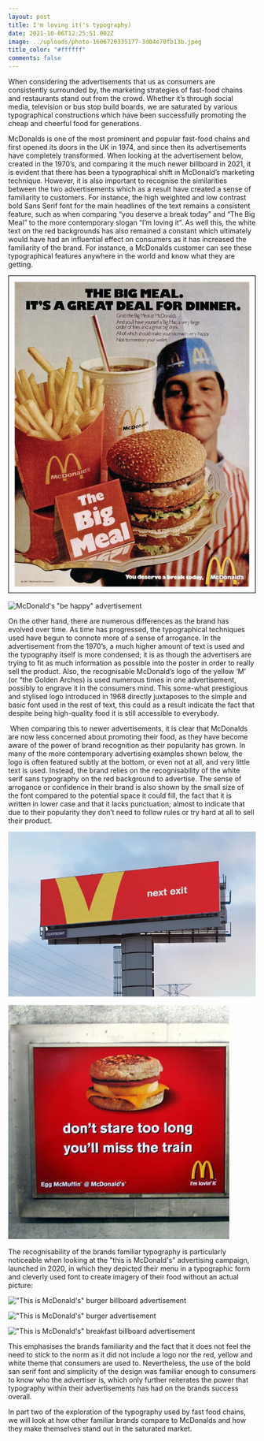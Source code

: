 ```yaml
---
layout: post
title: I'm loving it('s typography)
date: 2021-10-06T12:25:51.002Z
image: ../uploads/photo-1606720335177-3d04e70fb13b.jpeg
title_color: "#ffffff"
comments: false
---
```

When considering the advertisements that us as consumers are consistently surrounded by, the marketing strategies of fast-food chains and restaurants stand out from the crowd. Whether it’s through social media, television or bus stop build boards, we are saturated by various typographical constructions which have been successfully promoting the cheap and cheerful food for generations.

McDonalds is one of the most prominent and popular fast-food chains and first opened its doors in the UK in 1974, and since then its advertisements have completely transformed. When looking at the advertisement below, created in the 1970’s, and comparing it the much newer billboard in 2021, it is evident that there has been a typographical shift in McDonald’s marketing technique. However, it is also important to recognise the similarities between the two advertisements which as a result have created a sense of familiarity to customers. For instance, the high weighted and low contrast bold Sans Serif font for the main headlines of the text remains a consistent feature, such as when comparing “you deserve a break today” and “The Big Meal” to the more contemporary slogan “I’m loving it”. As well this, the white text on the red backgrounds has also remained a constant which ultimately would have had an influential effect on consumers as it has increased the familiarity of the brand. For instance, a McDonalds customer can see these typographical features anywhere in the world and know what they are getting.

![McDonalds advertisement from the 1970's](../uploads/mcdonalds-.png "McDonalds advertisement from the 1970's")

![McDonald's "be happy" advertisement ](../uploads/mcds-bright-red-happy-meal-smiling-box-eyudnqlxmaqrjxc.jpeg "McDonald's \"be happy\" advertisement ")

On the other hand, there are numerous differences as the brand has evolved over time. As time has progressed, the typographical techniques used have begun to connote more of a sense of arrogance. In the advertisement from the 1970’s, a much higher amount of text is used and the typography itself is more condensed; it is as though the advertisers are trying to fit as much information as possible into the poster in order to really sell the product. Also, the recognisable McDonald’s logo of the yellow ‘M’ (or “the Golden Arches) is used numerous times in one advertisement, possibly to engrave it in the consumers mind. This some-what prestigious and stylised logo introduced in 1968 directly juxtaposes to the simple and basic font used in the rest of text, this could as a result indicate the fact that despite being high-quality food it is still accessible to everybody.

 When comparing this to newer advertisements, it is clear that McDonalds are now less concerned about promoting their food, as they have become aware of the power of brand recognition as their popularity has grown. In many of the more contemporary advertising examples shown below, the logo is often featured subtly at the bottom, or even not at all, and very little text is used. Instead, the brand relies on the recognisability of the white serif sans typography on the red background to advertise. The sense of arrogance or confidence in their brand is also shown by the small size of the font compared to the potential space it could fill, the fact that it is written in lower case and that it lacks punctuation; almost to indicate that due to their popularity they don’t need to follow rules or try hard at all to sell their product.

![McDonald's motorway billboard advertisement ](../uploads/mcd-20190825015903107.jpeg "McDonald's motorway billboard advertisement ")

![McDonald's train station breakfast poster ](../uploads/4d56b568472f02d27135eda2cca30878.jpeg "McDonald's train station breakfast poster ")

The recognisability of the brands familiar typography is particularly noticeable when looking at the "this is McDonald's" advertising campaign, launched in 2020, in which they depicted their menu in a typographic form and cleverly used font to create imagery of their food without an actual picture:

!["This is McDonald's" burger billboard advertisement ](../uploads/2020.2.5_mcdonaldstypographyhero_3x2.jpg "\"This is McDonald's\" burger billboard advertisement ")

!["This is McDonald's" burger advertisement ](../uploads/picture-.jpg "\"This is McDonald's\" burger advertisement ")

!["This is McDonald's" breakfast billboard advertisement ](../uploads/picture-1.jpg "\"This is McDonald's\" breakfast billboard advertisement ")

This emphasises the brands familiarity and the fact that it does not feel the need to stick to the norm as it did not include a logo nor the red, yellow and white theme that consumers are used to. Nevertheless, the use of the bold san serif font and simplicity of the design was familiar enough to consumers to know who the advertiser is, which only further reiterates the power that typography within their advertisements has had on the brands success overall. 

In part two of the exploration of the typography used by fast food chains, we will look at how other familiar brands compare to McDonalds and how they make themselves stand out in the saturated market.